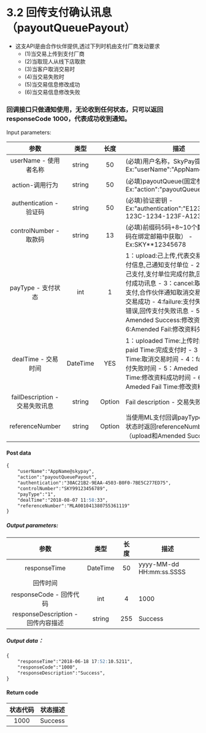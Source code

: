 # 3.2    回传支付确认讯息（payoutQueuePayout）
- 这支API是由合作伙伴提供,透过下列时机由支付厂商发动要求
    - (1)当交易上传到支付厂商
    - (2)当取现人从线下店取款
    - (3)当客户取消交易时
    - (4)当交易失败时
    - (5)当交易信息修改成功
    - (6)当交易信息修改失败
### 回调接口只做通知使用，无论收到任何状态，只可以返回responseCode 1000，代表成功收到通知。
Input parameters:

| 参数                        |    类型     | 长度    |描述|
| :-------------------------: | :-----------: |:-----:|--------------------------------|   
|userName - 使用者名称|string|50|(必填)用户名称，SkyPay提供 - Ex:"userName":"AppName@skypay"|
|action-调用行为|string|50|(必填)payoutQueue(固定参数值) - Ex:"action":"payoutQueue"|
|authentication  - 验证码|string |50|(必填)验证密钥 - Ex:"authentication":"E1234567-123C-1234-123F-A12345670"|
|controlNumber - 取款码|string|13|(必填)前缀码5码+8~10个数字（前缀码在绑定邮箱中获取） - Ex:SKY**12345678|
|payType - 支付状态|int|1|1：upload:己上传,代表交易数据之支付信息,己通知支付单位 - 2：payout:己支付,支付单位完成付款,回传通知支付成功讯息 - 3：cancel:取消支付,未支付,合作伙伴通知取消交易,回传取消交易成功 - 4:failure:支付失败=>支付时错误,回传支付失败讯息 - 5：Amended Success:修改资料成功 - 6:Amended Fail:修改资料失败|
|dealTime - 交易时间|DateTime|YES|1：uploaded Time:上传时间 - 2：paid Time:完成支付时 - 3：canceled Time:取消交易时间 - 4：fail time:支付失败时间 - 5：Ameded Success Time:修改资料成功时间 - 6：Ameded Fail Time:修改资料失败时间|
|failDescription - 交易失败讯息|string |Option|Fail description - 交易失败讯息|
|referenceNumber|string|Option|当使用ML支付回调payType为1和5的状态时返回referenceNumber（upload和Amended Success）|
#### Post data
```md
{
    "userName":"AppName@skypay",
    "action":"payoutQueuePayout",
    "authentication":"30AC21B2-9EAA-4503-B0F0-7BE5C277ED75",
    "controlNumber":"SKY99123456789",
    "payType":"1",
    "dealTime":"2018-08-07 11:58:33",
    "referenceNumber":"MLA001041380755361119"
}

```
##### Output parameters:
| 参数                        |    类型     | 长度    |描述|
| :-------------------------: | :-----------: |:-----:|--------------------------------|   
|responseTime|DateTime|50|yyyy-MM-dd HH:mm:ss.SSSS|
|回传时间||||
|responseCode - 回传代码|int|4|1000|
|responseDescription - 回传内容描述|string|255|Success|
##### Output data：
```md
{
    "responseTime":"2018-06-18 17:52:10.5211",
    "responseCode":"1000",
    "responseDescription":"Success",
}
```
#### Return code

| 状态代码                        |   状态描述    | 
| :-------------------------: | :-----------: |
|1000|Success|